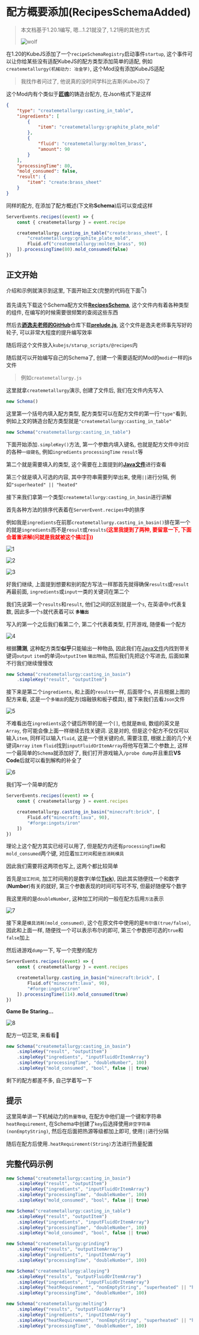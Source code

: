 # 配方概要添加(RecipesSchemaAdded)

> 本文档基于1.20.1编写, 嗯...1.21就没了, 1.21用的其他方式
>
> ![wolf](/imgs/Schema/wolf.png)

在1.20的KubeJS添加了一个`recipeSchemaRegistry`启动事件`startup`, 这个事件可以让你给某些没有适配KubeJS的配方类型添加简单的适配, 例如`createmetallurgy(机械动力: 冶金学)`, 这个Mod没有添加KubeJS适配

> 我找作者问过了, 他说真的没时间学科比吉斯(KubeJS)了

这个Mod内有个类似于[**匠魂**](https://www.mcmod.cn/class/3725.html)的铸造台配方, 在Json格式下是这样

```json
{
	"type": "createmetallurgy:casting_in_table",
	"ingredients": [
		{
			"item": "createmetallurgy:graphite_plate_mold"
		},
		{
			"fluid": "createmetallurgy:molten_brass",
			"amount": 90
		}
	],
	"processingTime": 80,
	"mold_consumed": false,
	"result": {
		"item": "create:brass_sheet"
	}
}
```

同样的配方, 在添加了配方概述(下文称**Schema**)后可以变成这样

```js
ServerEvents.recipes((event) => {
	const { createmetallurgy } = event.recipe

	createmetallurgy.casting_in_table("create:brass_sheet", [
		"createmetallurgy:graphite_plate_mold",
		Fluid.of("createmetallurgy:molten_brass", 90)
	]).processingTime(80).mold_consumed(false)
})
```

## 正文开始

介绍和示例就演示到这里, 下面开始正文(完整的代码在下面👇)

首先请先下载这个Schema配方文件[**RecipesSchema**](/Files/RecipesSchema.java), 这个文件内有着各种类型的组件, 在编写的时候需要很频繁的查阅这些东西

然后去[**迺逸夫老师的GitHub**](https://github.com/Prunoideae/-recipes/blob/1.20.1/src)仓库下载[**prelude.js**](https://github.com/Prunoideae/-recipes/blob/1.20.1/src/prelude.js), 这个文件是逸夫老师事先写好的轮子, 可以非常大程度的提升编写效率

随后将这个文件放入`kubejs/starup_scripts/@recipes`内

随后就可以开始编写自己的Schema了, 创建一个需要适配的Mod的`modid`一样的js文件

> 例如`createmetallurgy.js`

这里就拿`createmetallurgy`演示, 创建了文件后, 我们在文件内先写入

```js
new Schema()
```

这里第一个括号内填入配方类型, 配方类型可以在配方文件的第一行`"type"`看到, 例如上文的铸造台配方类型就是`"createmetallurgy:casting_in_table"`

```js
new Schema("createmetallurgy:casting_in_table")
```

下面开始添加`.simpleKey()`方法, 第一个参数内填入键名, 也就是配方文件中对应的各种`一级键名`, 例如`ingredients` `processingTime` `result`等

第二个就是需要填入的类型, 这个需要在上面提到的[**Java文件**](/Files/RecipesSchema.java)进行查看

第三个就是填入可选的内容, 其中字符串需要列举出来, 使用`||`进行分隔, 例如`"superheated" || "heated"`

接下来我们拿第一个类型`createmetallurgy:casting_in_basin`进行讲解

首先各种方法的排序代表着在`ServerEvent.recipes`中的排序

例如我是`ingredients`在前那`createmetallurgy.casting_in_basin()`排在第一个的就是`ingredients`而不是`result`或`results`**<font color=red>(这里我提到了两种, 要留意一下, 下面会着重讲解(问就是我就被这个搞过🤡))</font>**

![1](/imgs/Schema/1.png) 

![2](/imgs/Schema/2.png) 

![3](/imgs/Schema/3.png) 

好我们继续, 上面提到想要和别的配方写法一样那首先就得确保`results`或`result`再最前面, `ingredients`或`input`一类的关键词在第二个

我们先说第一个`results`和`result`, 他们之间的区别就是一个`s`, 在英语中`s`代表复数, 因此多一个`s`就代表着可以 **`多输出`**

写入的第一个之后我们看第二个, 第二个代表着类型, 打开游戏, 随便看一个配方

![4](/imgs/Schema/4.png)

根据**猜测**, 这种配方类型**似乎**只能输出一种物品, 因此我们在[Java文件](/Files/RecipesSchema.java)内找到带关键词`output` `item`的单词`outputItem` `输出物品`, 然后我们先把这个写进去, 后面如果不行我们继续慢慢改

```js
new Schema("createmetallurgy:casting_in_basin")
	.simpleKey("result", "outputItem")
```

接下来是第二个`ingredients`, 和上面的`results`一样, 后面带个s, 并且根据上图的配方来看, 这是一个`多输出`的配方(熔融铁和板子模具), 接下来我们去看`Json`文件

![5](/imgs/Schema/5.png)

不难看出在`ingredients`这个键后所带的是一个`[]`, 也就是`数组`, 数组的英文是`Array`, 你可能会像上面一样继续去找关键词. 这是对的, 但是这个配方不仅仅可以输入`item`, 同样可以输入`fluid`, 这是一个很关键的点, 需要注意, 根据上面的几个关键词`Array` `item` `fluid`找到`inputFluidOrItemArray`将他写在第二个参数上, 这样一个最简单的`Schema`就添加好了, 我们打开游戏输入`/probe dump`并且重启**VS Code**后就可以看到解构的补全了

![6](/imgs/Schema/6.png)

我们写一个简单的配方

```js
ServerEvents.recipes((event) => {
	const { createmetallurgy } = event.recipes

	createmetallurgy.casting_in_basin("minecraft:brick", [
		Fluid.of("minecraft:lava", 90),
		"#forge:ingots/iron"
	])
})
```

理论上这个配方其实已经可以用了, 但是配方内还有`processingTime`和`mold_consumed`两个键, 对应着`加工时间`和`是否消耗模具`

因此我们需要将这两项也写上, 这两个都比较简单

首先是`加工时间`, 加工时间用的是数字(单位[**Tick**](https://zh.minecraft.wiki/w/刻#游戏刻与计算速率)), 因此其实随便找一个和数字(**Number**)有关的就好, 第三个参数表现的时间可写可不写, 但最好随便写个数字

我这里用的是`doubleNumber`, 这种加工时间的一般在配方后用`方法`表示

![7](/imgs/Schema/7.png)

接下来是`模具消耗(mold_consumed)`, 这个在原文件中使用的是`布尔值(true/false)`, 因此和上面一样, 随便找一个可以表示布尔的即可, 第三个参数把可选的`true`和`false`加上

然后进游戏`dump`一下, 写一个完整的配方

```js
ServerEvents.recipes((event) => {
	const { createmetallurgy } = event.recipes

	createmetallurgy.casting_in_basin("minecraft:brick", [
		Fluid.of("minecraft:lava", 90),
		"#forge:ingots/iron"
	]).processingTime(114).mold_consumed(true)
})
```

**Game Be Staring...**

![8](/imgs/Schema/8.png)

配方一切正常, 来看看🐴

```js
new Schema("createmetallurgy:casting_in_basin")
	.simpleKey("result", "outputItem")
	.simpleKey("ingredients", "inputFluidOrItemArray")
	.simpleKey("processingTime", "doubleNumber", 100)
	.simpleKey("mold_consumed", "bool", false || true)
```

剩下的配方都差不多, 自己学着写一下

## 提示

这里简单讲一下机械动力的`热量等级`, 在配方中他们是一个键和字符串`heatRequirement`, 在Schema中创建了`key`后选择使用`非空字符串(nonEmptyString)`, 然后在后面把热源等级都加上即可, 使用`||`进行分隔

随后在配方后使用`.heatRequirement(String)`方法进行热量配置

## 完整代码示例
```js
new Schema("createmetallurgy:casting_in_basin")
	.simpleKey("result", "outputItem")
	.simpleKey("ingredients", "inputFluidOrItemArray")
	.simpleKey("processingTime", "doubleNumber", 100)
	.simpleKey("mold_consumed", "bool", false || true)

new Schema("createmetallurgy:casting_in_table")
	.simpleKey("result", "outputItem")
	.simpleKey("ingredients", "inputFluidOrItemArray")
	.simpleKey("processingTime", "doubleNumber", 100)
	.simpleKey("mold_consumed", "bool", false || true)

new Schema("createmetallurgy:grinding")
	.simpleKey("results", "outputItemArray")
	.simpleKey("ingredients", "inputItemArray")
	.simpleKey("processingTime", "doubleNumber", 100)

new Schema("createmetallurgy:alloying")
	.simpleKey("results", "outputFluidOrItemArray")
	.simpleKey("ingredients", "inputFluidOrItemArray")
	.simpleKey("heatRequirement", "nonEmptyString", "superheated" || "heated")
	.simpleKey("processingTime", "doubleNumber", 100)

new Schema("createmetallurgy:melting")
	.simpleKey("results", "outputFluidArray")
	.simpleKey("ingredients", "inputItemArray")
	.simpleKey("heatRequirement", "nonEmptyString", "superheated" || "heated")
	.simpleKey("processingTime", "doubleNumber", 100)
```